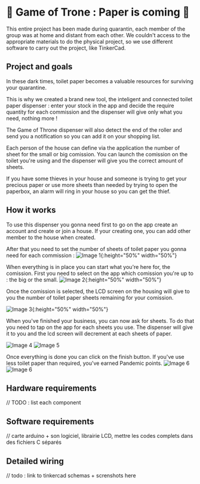 # 🚽 Game of Trone : Paper is coming 🧻

This entire project has been made during quarantin, each member of the group was at home and distant from each other.
We couldn't access to the appropriate materials to do the physical project, so we use different software to carry out the project, like TinkerCad.

## Project and goals

In these dark times, toilet paper becomes a valuable resources for surviving your quarantine.

This is why we created a brand new tool, the inteligent and connected toilet paper dispenser : enter your stock in the app and decide the require quantity for each commission and the dispenser will give only what you need, nothing more ! 

The Game of Throne dispenser will also detect the end of the roller and send you a notification so you can add it on your shopping list. 

Each person of the house can define via the application the number of sheet for the small or big comission. You can launch the comission on the toilet you're using and the dispenser will give you the correct amount of sheets.

If you have some thieves in your house and someone is trying to get your precious paper or use more sheets than needed by trying to open the paperbox, an alarm will ring in your house so you can get the thief.


## How it works 

To use this dispenser you gonna need first to go on the app create an account and create or join a house. If your creating one, you can add other member to the house when created.

After that you need to set the number of sheets of toilet paper you gonna need for each commission :
![Image 1](https://github.com/azha-dev/IOTGame_of_Throne/blob/master/img/1.png){:height="50%" width="50%"}

When everything is in place you can start what you're here for, the comission.
First you need to select on the app which comission you're up to : the big or the small.
![Image 2](https://github.com/azha-dev/IOTGame_of_Throne/blob/master/img/2.png){:height="50%" width="50%"}

Once the comission is selected, the LCD screen on the housing will give to you the number of toilet paper sheets remaining for your comission. 

![Image 3](https://github.com/azha-dev/IOTGame_of_Throne/blob/master/img/credit.png){:height="50%" width="50%"}

When you've finished your business, you can now ask for sheets. To do that you need to tap on the app for each sheets you use. The dispenser will give it to you and the lcd screen will decrement at each sheets of paper.

![Image 4](https://github.com/azha-dev/IOTGame_of_Throne/blob/master/img/4.png)
![Image 5](https://github.com/azha-dev/IOTGame_of_Throne/blob/master/img/unknown.png)

Once everything is done you can click on the finish button. If you've use less toilet paper than required, you've earned Pandemic points.
![Image 6](https://github.com/azha-dev/IOTGame_of_Throne/blob/master/img/4.png)
![Image 6](https://github.com/azha-dev/IOTGame_of_Throne/blob/master/img/4-2.png)
## Hardware requirements

// TODO : list each component 

## Software requirements

// carte arduino + son logiciel, librairie LCD, mettre les codes complets dans des fichiers C séparés

## Detailed wiring

// todo : link to tinkercad schemas + screnshots here
